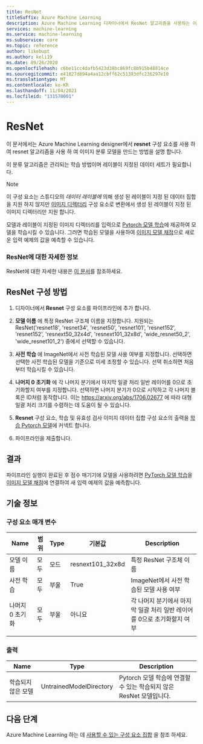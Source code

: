 ```yaml
---
title: ResNet
titleSuffix: Azure Machine Learning
description: Azure Machine Learning 디자이너에서 ResNet 알고리즘을 사용하는 이미지 분류 모델을 만드는 방법을 알아봅니다.
services: machine-learning
ms.service: machine-learning
ms.subservice: core
ms.topic: reference
author: likebupt
ms.author: keli19
ms.date: 09/26/2020
ms.openlocfilehash: c6be11cc4dafb5423d38bc869fc8b915b48814ce
ms.sourcegitcommit: e41827d894a4aa12cbff62c51393dfc236297e10
ms.translationtype: MT
ms.contentlocale: ko-KR
ms.lasthandoff: 11/04/2021
ms.locfileid: "131570001"
---
```

# <a name="resnet"></a>ResNet

이 문서에서는 Azure Machine Learning designer에서 **resnet** 구성 요소를 사용 하 여 resnet 알고리즘을 사용 하 여 이미지 분류 모델을 만드는 방법을 설명 합니다.  

이 분류 알고리즘은 관리되는 학습 방법이며 레이블이 지정된 데이터 세트가 필요합니다. 
> [!NOTE]
> 이 구성 요소는 스튜디오의 *데이터 레이블에* 의해 생성 된 레이블이 지정 된 데이터 집합을 지원 하지 않지만 [이미지 디렉터리](convert-to-image-directory.md) 구성 요소로 변환에서 생성 된 레이블이 지정 된 이미지 디렉터리만 지원 합니다. 

모델과 레이블이 지정된 이미지 디렉터리를 입력으로 [Pytorch 모델 학습](train-pytorch-model.md)에 제공하여 모델을 학습시킬 수 있습니다. 그러면 학습된 모델을 사용하여 [이미지 모델 채점](score-image-model.md)으로 새로운 입력 예제의 값을 예측할 수 있습니다.

### <a name="more-about-resnet"></a>ResNet에 대한 자세한 정보

ResNet에 대한 자세한 내용은 [이 문서](https://pytorch.org/vision/stable/models.html#torchvision.models.resnext101_32x8d)를 참조하세요.

## <a name="how-to-configure-resnet"></a>ResNet 구성 방법

1.  디자이너에서 **Resnet** 구성 요소를 파이프라인에 추가 합니다.  

2.  **모델 이름** 에 특정 ResNet 구조체 이름을 지정합니다. 지원되는 ResNet('resnet18', 'resnet34', 'resnet50', 'resnet101', 'resnet152', 'resnet152', 'resnext50\_32x4d', 'resnext101\_32x8d', 'wide_resnet50\_2', 'wide_resnet101\_2') 중에서 선택할 수 있습니다.

3.  **사전 학습** 에 ImageNet에서 사전 학습된 모델 사용 여부를 지정합니다. 선택하면 선택한 사전 학습된 모델을 기준으로 미세 조정할 수 있습니다. 선택 취소하면 처음부터 학습시킬 수 있습니다.

4.  **나머지 0 초기화** 에 각 나머지 분기에서 마지막 일괄 처리 일반 레이어를 0으로 초기화할지 여부를 지정합니다. 선택하면 나머지 분기가 0으로 시작하고 각 나머지 블록은 ID처럼 동작합니다. 이는 https://arxiv.org/abs/1706.02677 에 따라 대형 일괄 처리 크기를 수렴하는 데 도움이 될 수 있습니다.

5.  **Resnet** 구성 요소, 학습 및 유효성 검사 이미지 데이터 집합 구성 요소의 출력을 [학습 Pytorch 모델](train-pytorch-model.md)에 커넥트 합니다. 

6.  파이프라인을 제출합니다.

## <a name="results"></a>결과

파이프라인 실행이 완료된 후 점수 매기기에 모델을 사용하려면 [PyTorch 모델 학습](train-pytorch-model.md)을 [이미지 모델 채점](score-image-model.md)에 연결하여 새 입력 예제의 값을 예측합니다.

## <a name="technical-notes"></a>기술 정보  

###  <a name="component-parameters"></a>구성 요소 매개 변수  

| Name       | 범위 | Type    | 기본값           | Description                              |
| ---------- | ----- | ------- | ----------------- | ---------------------------------------- |
| 모델 이름 | 모두   | 모드    | resnext101\_32x8d | 특정 ResNet 구조체 이름       |
| 사전 학습 | 모두   | 부울 | True              | ImageNet에서 사전 학습된 모델 사용 여부 |
| 나머지 0 초기화 | 모두 | 부울 | 아니요 | 각 나머지 분기에서 마지막 일괄 처리 일반 레이어를 0으로 초기화할지 여부 |
|            |       |         |                   |                                          |

###  <a name="output"></a>출력  

| Name            | Type                    | Description                              |
| --------------- | ----------------------- | ---------------------------------------- |
| 학습되지 않은 모델 | UntrainedModelDirectory | Pytorch 모델 학습에 연결할 수 있는 학습되지 않은 ResNet 모델입니다. |

## <a name="next-steps"></a>다음 단계

Azure Machine Learning 하는 데 [사용할 수 있는 구성 요소 집합](component-reference.md) 을 참조 하세요. 